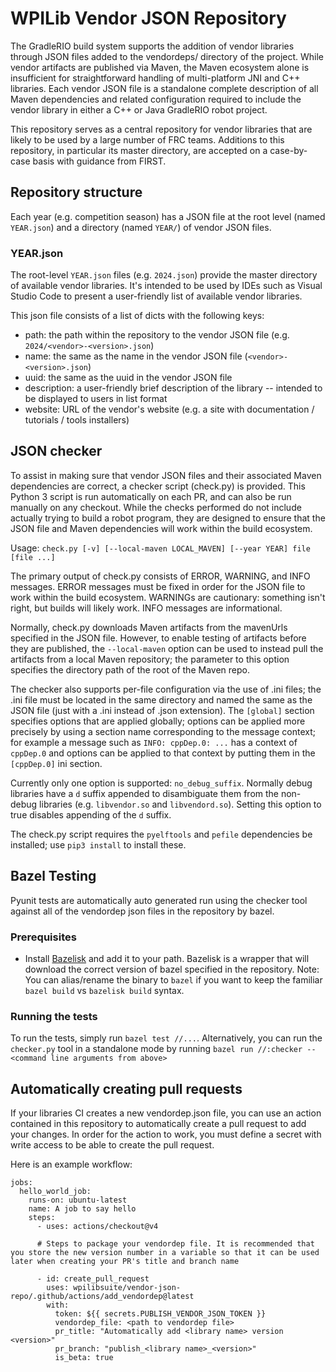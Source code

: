 # WPILib Vendor JSON Repository

The GradleRIO build system supports the addition of vendor libraries through JSON files added to the vendordeps/ directory of the project.  While vendor artifacts are published via Maven, the Maven ecosystem alone is insufficient for straightforward handling of multi-platform JNI and C++ libraries.  Each vendor JSON file is a standalone complete description of all Maven dependencies and related configuration required to include the vendor library in either a C++ or Java GradleRIO robot project.

This repository serves as a central repository for vendor libraries that are likely to be used by a large number of FRC teams.  Additions to this repository, in particular its master directory, are accepted on a case-by-case basis with guidance from FIRST.

## Repository structure

Each year (e.g. competition season) has a JSON file at the root level (named `YEAR.json`) and a directory (named `YEAR/`) of vendor JSON files.

### YEAR.json

The root-level `YEAR.json` files (e.g. `2024.json`) provide the master directory of available vendor libraries.  It's intended to be used by IDEs such as Visual Studio Code to present a user-friendly list of available vendor libraries.

This json file consists of a list of dicts with the following keys:
* path: the path within the repository to the vendor JSON file (e.g. `2024/<vendor>-<version>.json`)
* name: the same as the name in the vendor JSON file (`<vendor>-<version>.json`)
* uuid: the same as the uuid in the vendor JSON file
* description: a user-friendly brief description of the library -- intended to be displayed to users in list format
* website: URL of the vendor's website (e.g. a site with documentation / tutorials / tools installers)

## JSON checker

To assist in making sure that vendor JSON files and their associated Maven dependencies are correct, a checker script (check.py) is provided.  This Python 3 script is run automatically on each PR, and can also be run manually on any checkout.  While the checks performed do not include actually trying to build a robot program, they are designed to ensure that the JSON file and Maven dependencies will work within the build ecosystem.

Usage: `check.py [-v] [--local-maven LOCAL_MAVEN] [--year YEAR] file [file ...]`

The primary output of check.py consists of ERROR, WARNING, and INFO messages.  ERROR messages must be fixed in order for the JSON file to work within the build ecosystem.  WARNINGs are cautionary: something isn't right, but builds will likely work.  INFO messages are informational.

Normally, check.py downloads Maven artifacts from the mavenUrls specified in the JSON file.  However, to enable testing of artifacts before they are published, the `--local-maven` option can be used to instead pull the artifacts from a local Maven repository; the parameter to this option specifies the directory path of the root of the Maven repo.

The checker also supports per-file configuration via the use of .ini files; the .ini file must be located in the same directory and named the same as the JSON file (just with a .ini instead of .json extension).  The `[global]` section specifies options that are applied globally; options can be applied more precisely by using a section name corresponding to the message context; for example a message such as `INFO: cppDep.0: ...` has a context of `cppDep.0` and options can be applied to that context by putting them in the `[cppDep.0]` ini section.

Currently only one option is supported: `no_debug_suffix`.  Normally debug libraries have a `d` suffix appended to disambiguate them from the non-debug libraries (e.g. `libvendor.so` and `libvendord.so`).  Setting this option to true disables appending of the `d` suffix.

The check.py script requires the `pyelftools` and `pefile` dependencies be installed; use `pip3 install` to install these.

## Bazel Testing
Pyunit tests are automatically auto generated run using the checker tool against all of the vendordep json files in the repository by bazel.

### Prerequisites
- Install [Bazelisk](https://github.com/bazelbuild/bazelisk/releases) and add it to your path. Bazelisk is a wrapper that will download the correct version of bazel specified in the repository. Note: You can alias/rename the binary to `bazel` if you want to keep the familiar `bazel build` vs `bazelisk build` syntax.

### Running the tests
To run the tests, simply run `bazel test //...`. Alternatively, you can run the `checker.py` tool in a standalone mode by running `bazel run //:checker -- <command line arguments from above>`

## Automatically creating pull requests
If your libraries CI creates a new vendordep.json file, you can use an action contained in this repository to automatically create a pull request to add your changes. In order for the action to work, you must define a secret with write access to be able to create the pull request.

Here is an example workflow:

```
jobs:
  hello_world_job:
    runs-on: ubuntu-latest
    name: A job to say hello
    steps:
      - uses: actions/checkout@v4

      # Steps to package your vendordep file. It is recommended that you store the new version number in a variable so that it can be used later when creating your PR's title and branch name

      - id: create_pull_request
        uses: wpilibsuite/vendor-json-repo/.github/actions/add_vendordep@latest
        with:
          token: ${{ secrets.PUBLISH_VENDOR_JSON_TOKEN }}
          vendordep_file: <path to vendordep file>
          pr_title: "Automatically add <library name> version <version>"
          pr_branch: "publish_<library name>_<version>"
          is_beta: true
```